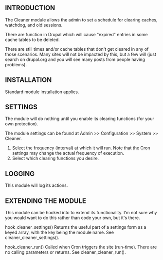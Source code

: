 INTRODUCTION
------------
The Cleaner module allows the admin to set a schedule for clearing
caches, watchdog, and old sessions.

There are function in Drupal which will cause "expired" entries
in some cache tables to be deleted.

There are still times and/or cache tables that don't get cleared
in any of those scenarios. Many sites will not be impacted by this,
but a few will (just search on drupal.org and you will see many posts
from people having problems).

INSTALLATION
------------
Standard module installation applies.

SETTINGS
--------
The module will do nothing until you enable its clearing functions
(for your own protection).

The module settings can be found at
Admin >> Configuration >> System >> Cleaner.

1. Select the frequency (interval) at which it will run.
   Note that the Cron settings may change the actual frequency of execution.
2. Select which clearing functions you desire.

LOGGING
-------
This module will log its actions.

EXTENDING THE MODULE
--------------------
This module can be hooked into to extend its functionality.
I'm not sure why you would want to do this rather than code your own,
but it's there.

hook_cleaner_settings()
  Returns the useful part of a settings form as a keyed array,
  with the key being the module name.
  See cleaner_cleaner_settings().

hook_cleaner_run()
  Called when Cron triggers the site (run-time).
  There are no calling parameters or returns.
  See cleaner_cleaner_run().
